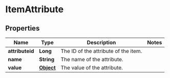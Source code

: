 

# ItemAttribute

## Properties

Name | Type | Description | Notes
------------ | ------------- | ------------- | -------------
**attributeid** | **Long** | The ID of the attribute of the item. | 
**name** | **String** | The name of the attribute. | 
**value** | [**Object**](.md) | The value of the attribute. | 



